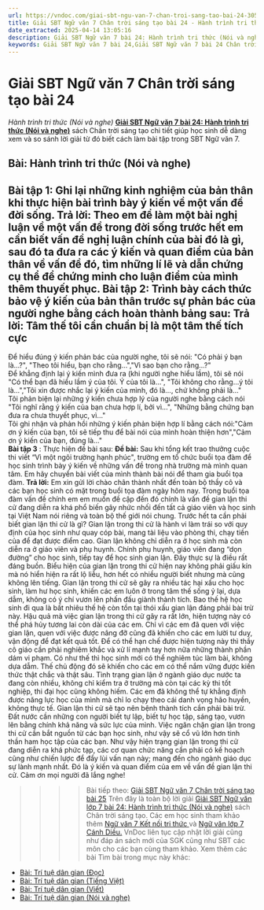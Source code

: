 ```yaml
---
url: https://vndoc.com/giai-sbt-ngu-van-7-chan-troi-sang-tao-bai-24-305138
title: Giải SBT Ngữ văn 7 Chân trời sáng tạo bài 24 - Hành trình tri thức (Nói và nghe) - VnDoc.com
date_extracted: 2025-04-14 13:05:16
description: Giải SBT Ngữ văn 7 bài 24: Hành trình tri thức (Nói và nghe) sách Chân trời sáng tạo có đáp án chi tiết cho các bạn cùng tham khảo.
keywords: Giải SBT Ngữ văn 7 bài 24,Giải SBT Ngữ văn 7 bài 24 Chân trời sáng tạo,Giải sách bài tập Ngữ văn CTST lớp 7,Ngữ văn lớp 7 Chân trời sáng tạo,giải bài tập ngữ văn lớp 7,bài Hành trình tri thức (Nói và nghe),ôn tập ngữ văn 7,trắc nghiệm ngữ văn 7 CTST
---
```


# Giải SBT Ngữ văn 7 Chân trời sáng tạo bài 24
 _Hành trình tri thức \(Nói và nghe\)_
[**Giải SBT Ngữ văn 7 bài 24: Hành trình tri thức \(Nói và nghe\)**](<https://vndoc.com/giai-sbt-ngu-van-7-chan-troi-sang-tao-bai-24-305138>) sách Chân trời sáng tạo chi tiết giúp học sinh dễ dàng xem và so sánh lời giải từ đó biết cách làm bài tập trong SBT Ngữ văn 7.
## Bài: Hành trình tri thức \(Nói và nghe\)
**Bài tập 1:** Ghi lại những kinh nghiệm của bản thân khi thực hiện bài trình bày ý kiến về một vấn đề đời sống.
**Trả lời:**
Theo em để làm một bài nghị luận về một vấn đề trong đời sống trước hết em cần biết vấn đề nghị luận chính của bài đó là gì, sau đó ta đưa ra các ý kiến và quan điểm của bản thân về vấn đề đó, tìm những lí lẽ và dẫn chứng cụ thể để chứng minh cho luận điểm của mình thêm thuyết phục.
**Bài tập 2:** Trình bày cách thức bảo vệ ý kiến của bản thân trước sự phản bác của người nghe bằng cách hoàn thành bảng sau:
**Trả lời:**
Tâm thế tôi cần chuẩn bị là một tâm thế tích cực  
---  
Để hiểu đúng ý kiến phản bác của người nghe, tôi sẽ nói: "Có phải ý bạn là...?", "Theo tôi hiểu, bạn cho rằng...","Vì sao bạn cho rằng...?"  
Để khẳng định lại ý kiến mình đưa ra \(khi người nghe hiểu lầm\), tôi sẽ nói "Có thể bạn đã hiểu lầm ý của tôi. Ý của tôi là...", "Tôi không cho rằng...ý tôi là...","Tôi xin được nhắc lại ý kiến của mình, đó là..., chứ không phải là..."  
Tôi phản biện lại những ý kiến chưa hợp lý của người nghe bằng cách nói "Tôi nghĩ rằng ý kiến của bạn chưa hợp lí, bởi vì...", "Những bằng chứng bạn đưa ra chưa thuyết phục, vì..."  
Tôi ghi nhận và phản hồi những ý kiến phản biện hợp lí bằng cách nói:"Cảm ơn ý kiến của bạn, tôi sẽ tiếp thu để bài nói của mình hoàn thiện hơn","Cảm ơn ý kiến của bạn, đúng là..."  
**Bài tập 3** : Thực hiện đề bài sau:
**Đề bài:** Sau khi tổng kết trao thưởng cuộc thi viết “Vì một ngôi trường hạnh phúc", trường em tổ chức buổi tọa đàm để học sinh trình bày ý kiến về những vấn đề trong nhà trường mà mình quan tâm. Em hãy chuyển bài viết của mình thành bài nói để tham gia buổi tọa đàm.
**Trả lời:**
Em xin gửi lời chào chân thành nhất đến toàn bộ thầy cô và các bạn học sinh có mặt trong buổi tọa đàm ngày hôm nay.
Trong buổi tọa đàm vấn đề chính em em muốn đề cập đến đó chính là vấn đề gian lận thi cử đang diễn ra khá phổ biến gây nhức nhối đến tất cả giáo viên và học sinh tại Việt Nam nói riêng và toàn bộ thế giới nói chung.
Trước hết ta cần phải biết gian lận thi cử là gì? Gian lận trong thi cử là hành vi làm trái so với quy định của học sinh như quay cóp bài, mang tài liệu vào phòng thi, chạy tiền của để đạt được điểm cao. Gian lận không chỉ diễn ra ở học sinh mà còn diễn ra ở giáo viên và phụ huynh. Chính phụ huynh, giáo viên đang “dọn đường” cho học sinh, tiếp tay để học sinh gian lận. Đây thực sự là điều rất đáng buồn.
Biểu hiện của gian lận trong thi cử hiện nay không phải giấu kín mà nó hiển hiện ra rất lộ liễu, hơn hết có nhiều người biết nhưng mà cũng không lên tiếng. Gian lận trong thi cử sẽ gây ra nhiều tác hại xấu cho học sinh, làm hư học sinh, khiến các em luôn ở trong tâm thế sống ỷ lại, dựa dẫm, không có ý chí vươn lên phấn đấu giành thành tích. Bao thế hệ học sinh đi qua là bất nhiêu thế hệ còn tồn tại thói xấu gian lận đáng phải bài trừ này. Hậu quả mà việc gian lận trong thi cử gây ra rất lớn, hiện tượng này có thể phá hủy tương lai còn dài của các em. Chỉ vì các em đã quen với việc gian lận, quen với việc được nâng đỡ cũng đã khiến cho các em lười tư duy, vận động để đạt kết quả tốt.
Để có thể hạn chế được hiện tượng này thì thầy cô giáo cần phải nghiêm khắc và xử lí mạnh tay hơn nữa những thành phần dám vi phạm. Có như thế thì học sinh mới có thể nghiêm túc làm bài, không dựa dẫm. Thế chủ động đó sẽ khiến cho các em có thể nắm vững được kiến thức thật chắc và thật sâu. Tình trạng gian lận ở ngành giáo dục nước ta đang còn nhiều, không chỉ kiểm tra ở trường mà còn tại các kỳ thi tốt nghiệp, thi đại học cũng không hiếm. Các em đã không thể tự khẳng định được năng lực học của mình mà chỉ lo chạy theo cái danh vọng hão huyền, không thực tế. Gian lận thi cử sẽ tạo nên bệnh thành tích cần phải bài trừ.
Đất nước cần những con người biết tự lập, biết tự học tập, sáng tạo, vươn lên bằng chính khả năng và sức lực của mình. Việc ngăn chặn gian lận trong thi cử cần bắt nguồn từ các bạn học sinh, như vậy sẽ cổ vũ lớn hơn tinh thần ham học tập của các bạn. Như vậy hiện trạng gian lận trong thi cử đang diễn ra khá phức tạp, các cơ quan chức năng cần phải có kế hoạch cũng như chiến lược để đẩy lùi vấn nạn này; mang đến cho ngành giáo dục sự lành mạnh nhất.
Đó là ý kiến và quan điểm của em về vấn đề gian lận thi cử. Cảm ơn mọi người đã lắng nghe\!
>>>> Bài tiếp theo: [Giải SBT Ngữ văn 7 Chân trời sáng tạo bài 25](<https://vndoc.com/giai-sbt-ngu-van-7-chan-troi-sang-tao-bai-25-305141>)
Trên đây là toàn bộ lời giải [Giải SBT Ngữ văn lớp 7 bài 24: Hành trình tri thức \(Nói và nghe\)](<https://vndoc.com/giai-sbt-ngu-van-7-chan-troi-sang-tao-bai-24-305138>) sách Chân trời sáng tạo. Các em học sinh tham khảo thêm [Ngữ văn 7 Kết nối tri thức ](<https://vndoc.com/ngu-van-7-kntt-tap2>)và [Ngữ văn lớp 7 Cánh Diều.](<https://vndoc.com/ngu-van-7-tap-1-cd>) VnDoc liên tục cập nhật lời giải cũng như đáp án sách mới của SGK cũng như SBT các môn cho các bạn cùng tham khảo.
Xem thêm các bài Tìm bài trong mục này khác:
  * [Bài: Trí tuệ dân gian \(Đọc\)](</giai-sbt-ngu-van-7-chan-troi-sang-tao-bai-25-305141>)
  * [Bài: Trí tuệ dân gian \(Tiếng Việt\)](</giai-sbt-ngu-van-7-chan-troi-sang-tao-bai-26-305145>)
  * [Bài: Trí tuệ dân gian \(Viết\)](</giai-sbt-ngu-van-7-chan-troi-sang-tao-bai-27-305148>)
  * [Bài: Trí tuệ dân gian \(Nói và nghe\)](</giai-sbt-ngu-van-7-chan-troi-sang-tao-bai-28-305152>)

